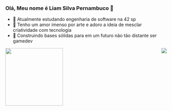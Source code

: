### Olá, Meu nome é Liam Silva Pernambuco 🐸

- 🌱 Atualmente estudando engenharia de software na 42 sp
- 🦎 Tenho um amor imenso por arte e adoro a ideia de mesclar criatividade com tecnologia
- 🐊 Construindo bases sólidas para em um futuro não tão distante ser gamedev
<img align="right" src="https://cdn.discordapp.com/attachments/1129058858493550683/1129888982935810158/frogdance.gif"/>


<div>
  <img height="180em" src="https://github-readme-stats.vercel.app/api?username=M0LH0&show_icons=true&theme=gotham"/>
</div>
